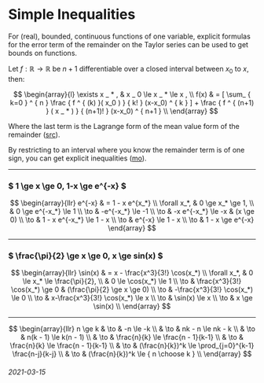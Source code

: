 Simple Inequalities
===

For (real), bounded, continuous functions of one variable,
explicit formulas for the error term of the remainder on the Taylor
series can be used to get bounds on functions.

Let $f: \mathbb{R} \to \mathbb{R}$ be $n+1$ differentiable over
a closed interval between $x_0$ to $x$, then:

$$
\begin{array}{l}
\exists x _ * , & x _ 0 \le x _ * \le x , \\
f(x) & = [ \sum_ { k=0 } ^ { n } \frac { f ^ { (k) }( x_0 ) } { k! } (x-x_0) ^ { k } ] + \frac { f ^ { (n+1) } ( x _ * ) } { (n+1)! } (x-x_0) ^ { n+1 } \\
\end{array}
$$

Where the last term is the Lagrange form of the mean value form of the remainder ([src](https://en.wikipedia.org/wiki/Taylor%27s_theorem)).

By restricting to an interval where you know the remainder term is of one sign, you can get explicit inequalities ([mo](https://math.stackexchange.com/questions/78261/using-taylor-series-expansion-as-a-bound)).

---

### $ 1 \ge x \ge 0, 1-x \ge e^{-x} $


$$
\begin{array}{llr}
e^{-x} & = 1 - x e^{x_*} \\
\forall x_*, & 0 \ge x_* \ge 1, \\
 &  0 \ge e^{-x_*} \le 1 \\
 \to & -e^{-x_*} \le -1 \\
 \to & -x e^{-x_*} \le -x  & (x \ge 0) \\
 \to & 1 - x e^{-x_*} \le 1 - x  \\
 \to & e^{-x} \le 1 - x \\
 \to & 1 - x \ge e^{-x} 
\end{array}
$$

---

### $ \frac{\pi}{2} \ge x \ge 0, x \ge sin(x) $

$$
\begin{array}{llr}
\sin(x) & = x - \frac{x^3}{3!} \cos(x_*) \\
\forall x_*, & 0 \le x_* \le \frac{\pi}{2}, \\
 & 0 \le \cos(x_*) \le 1 \\
\to & \frac{x^3}{3!} \cos(x_*) \ge 0 & (\frac{\pi}{2} \ge x \ge 0) \\
\to & -\frac{x^3}{3!} \cos(x_*) \le 0 \\
\to & x-\frac{x^3}{3!} \cos(x_*) \le x \\
\to & \sin(x)  \le x \\
\to & x \ge \sin(x)  \\
\end{array}
$$


---

$$
\begin{array}{llr}
n \ge k & \to & -n \le -k \\
 & \to & nk - n \le nk - k \\
 & \to & n(k - 1) \le k(n - 1) \\
 & \to & \frac{n}{k} \le \frac{n - 1}{k-1} \\
 & \to & \frac{n}{k} \le \frac{n - 1}{k-1} \\
 & \to & (\frac{n}{k})^k \le \prod_{j=0}^{k-1} \frac{n-j}{k-j} \\
 & \to &  (\frac{n}{k})^k \le { n \choose k } \\
\end{array}
$$



###### 2021-03-15
